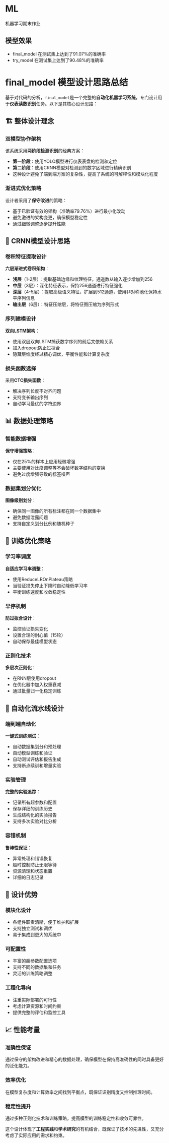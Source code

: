 # ML
机器学习期末作业

## 模型效果
- final_model 在测试集上达到了91.07%的准确率
- try_model 在测试集上达到了90.48%的准确率


# final_model 模型设计思路总结

基于对代码的分析，`final_model`是一个完整的**自动化机器学习系统**，专门设计用于**仪表读数识别**任务。以下是其核心设计思路：

## 🏗️ 整体设计理念

### 双模型协作架构
该系统采用**两阶段检测识别**的经典方案：
- **第一阶段**：使用YOLO模型进行仪表表盘的检测和定位
- **第二阶段**：使用CRNN模型对检测到的数字区域进行精确识别
- 这种设计避免了端到端方案的复杂性，提高了系统的可解释性和模块化程度

### 渐进式优化策略
设计者采用了**保守改进**的策略：
- 基于已验证有效的架构（准确率79.76%）进行最小化改动
- 避免激进的架构变更，确保模型稳定性
- 通过细微调整逐步提升性能

## 🧠 CRNN模型设计思路

### 卷积特征提取设计
**六层渐进式卷积架构**：
- **浅层**（1-2层）：提取基础边缘和纹理特征，通道数从输入逐步增加到256
- **中层**（3层）：深化特征表示，保持256通道进行特征强化
- **深层**（4-5层）：提取高级语义特征，扩展到512通道，使用非对称池化保持水平序列信息
- **输出层**（6层）：特征压缩层，将特征图压缩为序列形式

### 序列建模设计
**双向LSTM架构**：
- 使用双层双向LSTM捕获数字序列的前后文依赖关系
- 加入dropout防止过拟合
- 隐藏层维度经过精心调优，平衡性能和计算复杂度

### 损失函数选择
采用**CTC损失函数**：
- 解决序列长度不对齐问题
- 支持变长输出序列
- 自动学习最优的字符边界

## 📊 数据处理策略

### 智能数据增强
**保守增强策略**：
- 仅在25%的样本上应用轻微增强
- 主要使用对比度调整等不会破坏数字结构的变换
- 避免过度增强导致的标签噪声

### 数据集划分优化
**图像级别划分**：
- 确保同一图像的所有标注都在同一个数据集中
- 避免数据泄露问题
- 支持自定义划分比例和随机种子

## 🔧 训练优化策略

### 学习率调度
**自适应学习率调整**：
- 使用ReduceLROnPlateau策略
- 当验证损失停止下降时自动降低学习率
- 平衡训练速度和收敛稳定性

### 早停机制
**防过拟合设计**：
- 监控验证损失变化
- 设置合理的耐心值（15轮）
- 自动保存最佳模型状态

### 正则化技术
**多层次正则化**：
- 在RNN层使用dropout
- 在优化器中加入权重衰减
- 通过批量归一化稳定训练

## 🤖 自动化流水线设计

### 端到端自动化
**一键式训练测试**：
- 自动数据集划分和预处理
- 自动模型训练和验证
- 自动测试评估和报告生成
- 支持断点续训和增量实验

### 实验管理
**完整的实验追踪**：
- 记录所有超参数和配置
- 保存详细的训练历史
- 生成结构化的实验报告
- 支持多次实验对比分析

### 容错机制
**鲁棒性保证**：
- 异常处理和错误恢复
- 超时控制防止无限等待
- 资源清理和状态重置
- 详细的日志记录

## 🎯 设计优势

### 模块化设计
- 各组件职责清晰，便于维护和扩展
- 支持独立测试和调优
- 易于集成到更大的系统中

### 可配置性
- 丰富的超参数配置选项
- 支持不同的数据集和任务
- 灵活的训练策略调整

### 工程化导向
- 注重实际部署的可行性
- 考虑计算资源和时间约束
- 提供完整的评估和监控工具

## 📈 性能考量

### 准确性保证
通过保守的架构改进和精心的数据处理，确保模型在保持高准确性的同时具备更好的泛化能力。

### 效率优化
在模型复杂度和计算效率之间找到平衡点，既保证识别精度又控制推理时间。

### 稳定性提升
通过多种正则化技术和训练策略，提高模型的训练稳定性和收敛可靠性。

这个设计体现了**工程实践**和**学术研究**的有机结合，既保证了技术的先进性，又充分考虑了实际应用的需求和约束。
